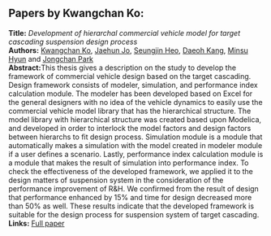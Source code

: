 <h2>Papers by Kwangchan Ko:</h2>
<p>
<b>Title:</b> <i> Development of hierarchal commercial vehicle model for target cascading suspension design process </i> <br />
<b>Authors:</b> <a href="../authors/author_140.html">Kwangchan Ko</a>, <a href="../authors/author_126.html">Jaehun Jo</a>, <a href="../authors/author_108.html">Seungjin Heo</a>, <a href="../authors/author_132.html">Daeoh Kang</a>, <a href="../authors/author_117.html">Minsu Hyun</a> and <a href="../authors/author_212.html">Jongchan Park</a><br />
<b>Abstract:</b>This thesis gives a description on the study to develop the framework of commercial vehicle design based on the target cascading. Design framework consists of modeler, simulation, and performance index calculation module. The modeler has been developed based on Excel for the general designers with no idea of the vehicle dynamics to easily use the commercial vehicle model library that has the hierarchical structure. The model library with hierarchical structure was created based upon Modelica, and developed in order to interlock the model factors and design factors between hierarchs to fit design process. Simulation module is a module that automatically makes a simulation with the model created in modeler module if a user defines a scenario. Lastly, performance index calculation module is a module that makes the result of simulation into performance index. To check the effectiveness of the developed framework, we applied it to the design matters of suspension system in the consideration of the performance improvement of R&H. We confirmed from the result of design that performance enhanced by 15% and time for design decreased more than 50% as well. These results indicate that the developed framework is suitable for the design process for suspension system of target cascading.<br />
<b>Links:</b> <a href="../submissions/ecp17132433_KoJoHeoKangHyunPark.pdf">Full paper</a></p>
